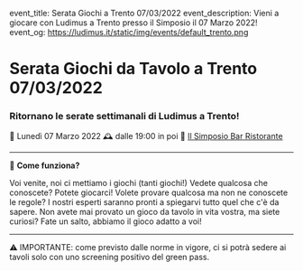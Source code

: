 event_title: Serata Giochi a Trento 07/03/2022
event_description: Vieni a giocare con Ludimus a Trento presso il Simposio il 07 Marzo 2022!
event_og: https://ludimus.it/static/img/events/default_trento.png

# Serata Giochi da Tavolo a Trento 07/03/2022

### Ritornano le serate settimanali di Ludimus a Trento!

📅 Lunedì 07 Marzo 2022
🕰 dalle 19:00 in poi
📍 [Il Simposio Bar Ristorante](https://g.page/ilsimposiotrento?share)

---

🎲 **Come funziona?**

Voi venite, noi ci mettiamo i giochi (tanti giochi!)
Vedete qualcosa che conoscete? Potete giocarci!
Volete provare qualcosa ma non ne conoscete le regole? I nostri esperti saranno pronti a spiegarvi tutto quel che c'è da sapere.
Non avete mai provato un gioco da tavolo in vita vostra, ma siete curiosi? Fate un salto, abbiamo il gioco adatto a voi!

---
⚠️ IMPORTANTE: come previsto dalle norme in vigore, ci si potrà sedere ai tavoli solo con uno screening positivo del green pass.
